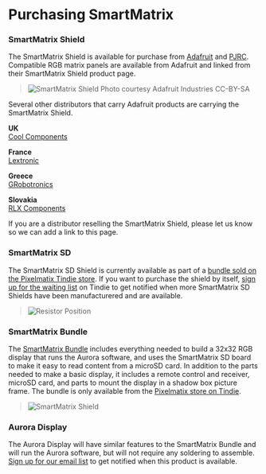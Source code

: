 # Purchasing SmartMatrix

### SmartMatrix Shield

The SmartMatrix Shield is available for purchase from [Adafruit](https://www.adafruit.com/products/1902) and [PJRC](http://www.pjrc.com/store/smartmatrix_kit.html).  Compatible RGB matrix panels are available from Adafruit and linked from their SmartMatrix Shield product page.  

> ![SmartMatrix Shield](photos/Shop/AdafruitSmartMatrixKit.jpg)
> Photo courtesy Adafruit Industries CC-BY-SA
  
Several other distributors that carry Adafruit products are carrying the SmartMatrix Shield.  

**UK**  
[Cool Components](https://www.coolcomponents.co.uk/smartmatrix-shield-for-teensy-3-1.html)

**France**  
[Lextronic](http://www.lextronic.fr/P30184-module-smartmatrix-shield.html)
  
**Greece**  
[GRobotronics](http://grobotronics.com/smartmatrix-shield-for-teensy-3.1.html)

**Slovakia**  
[RLX Components](http://www.rlx.sk/sk/arm-freescale/2919-smartmatrix-shield-for-teensy-31-adafruit-1902.html)

If you are a distributor reselling the SmartMatrix Shield, please let us know so we can add a link to this page.  
  


### SmartMatrix SD

The SmartMatrix SD Shield is currently available as part of a [bundle sold on the Pixelmatix Tindie store](https://www.tindie.com/products/Pixelmatix/smartmatrix-sd-shield/).  If you want to purchase the shield by itself, [sign up for the waiting list](https://www.tindie.com/products/Pixelmatix/smartmatrix-sd-kit/) on Tindie to get notified when more SmartMatrix SD Shields have been manufacturered and are available.

> ![Resistor Position](photos/SdAssembly/01-IMG_6149.jpg)


### SmartMatrix Bundle

The [SmartMatrix Bundle](https://www.tindie.com/products/Pixelmatix/smartmatrix-sd-shield/) includes everything needed to build a 32x32 RGB display that runs the Aurora software, and uses the SmartMatrix SD board to make it easy to read content from a microSD card.  In addition to the parts needed to make a basic display, it includes a remote control and receiver, microSD card, and parts to mount the display in a shadow box picture frame.
The bundle is only available from the [Pixelmatix store on Tindie](https://www.tindie.com/products/Pixelmatix/smartmatrix-sd-shield/).

> ![SmartMatrix Shield](photos/Shop/SmartMatrixBundle.jpg)


### Aurora Display

The Aurora Display will have similar features to the SmartMatrix Bundle and will run the Aurora software, but will not require any soldering to assemble.  [Sign up for our email list](http://eepurl.com/UX2V5) to get notified when this product is available.


